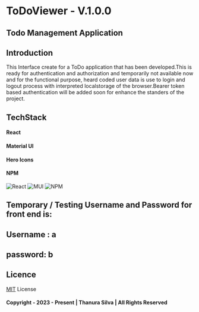 #  ToDoViewer - V.1.0.0
## Todo Management Application
## Introduction
This Interface create for a ToDo application that has been developed.This is ready for authentication and 
authorization and temporarily not available now and for the functional purpose, heard coded user data is use to
login and logout process with interpreted localstorage of the browser.Bearer token based authentication will be 
added soon for enhance the standers of the project.

## TechStack
#### React
#### Material UI
#### Hero Icons
#### NPM
![React](https://img.shields.io/badge/react-%2320232a.svg?style=for-the-badge&logo=react&logoColor=%2361DAFB)
![MUI](https://img.shields.io/badge/MUI-%230081CB.svg?style=for-the-badge&logo=mui&logoColor=white)
![NPM](https://img.shields.io/badge/NPM-%23000000.svg?style=for-the-badge&logo=npm&logoColor=white)

## Temporary / Testing Username and Password for front end is:
## Username : a
## password: b

## Licence
[MIT](./License.txt) License
#### Copyright - 2023 - Present | Thanura Silva | All Rights Reserved
